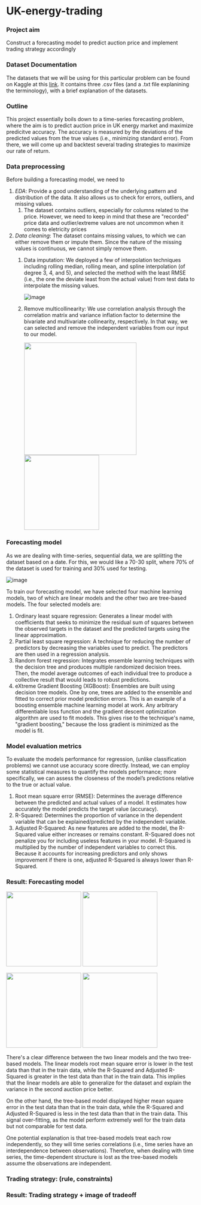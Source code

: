 # UK-energy-trading
### Project aim
Construct a forecasting model to predict auction price and implement trading strategy accordingly

### Dataset Documentation
The datasets that we will be using for this particular problem can be found on Kaggle at this [link](https://www.kaggle.com/datasets/kapilverma/uk-energy-trading/). It contains three .csv files (and a .txt file explanining the terminology), with a brief explanation of the datasets.

### Outline
This project essentially boils down to a time-series forecasting problem, where the aim is to predict auction price in UK energy market and maximize predicitve accuracy. The accuracy is measured by the deviations of the predicted values from the true values (i.e., minimizing standard error). From there, we will come up and backtest several trading strategies to maximize our rate of return.

### Data preprocessing
Before building a forecasting model, we need to 

1. *EDA*: Provide a good understanding of the underlying pattern and distribution of the data. It also allows us to check for errors, outliers, and missing values.
    1. The dataset contains outliers, especially for columns related to the price. However, we need to keep in mind that these are "recorded" price data and outlier/extreme values are not uncommon when it comes to eletricity prices
2. *Data cleaning*: The dataset contains missing values, to which we can either remove them or impute them. Since the nature of the missing values is continuous, we cannot simply remove them.
    1. Data imputation: We deployed a few of interpolation techniques including rolling median, rolling mean, and spline interpolation (of degree 3, 4, and 5), and selected the method with the least RMSE (i.e., the one the deviate least from the actual value) from test data to interpolate the missing values.
       
       ![image](https://github.com/keynguyen2004/Energy-Market-Forecasting-and-Trading/assets/110079224/45f5cadf-d9bb-4a46-9c54-9ebebe68b91f)
       
    2. Remove multicollinearity: We use correlation analysis through the correlation matrix and variance inflation factor to determine the bivariate and multivariate collinearity, respectively. In that way, we can selected and remove the independent variables from our input to our model.
       <p float="left">
         <img src="https://github.com/keynguyen2004/Energy-Market-Forecasting-and-Trading/assets/110079224/731738b4-ea36-43a7-9069-efc74227a523" width="300" heigh="300" />
         <img src="https://github.com/keynguyen2004/Energy-Market-Forecasting-and-Trading/assets/110079224/8ff3d16a-e8ae-4382-8748-235955e8723c" width="200" heigh="300" />
       </p>
              

### Forecasting model
As we are dealing with time-series, sequential data, we are splitting the dataset based on a date. For this, we would like a 70-30 split, where 70% of the dataset is used for training and 30% used for testing.

![image](https://github.com/keynguyen2004/Energy-Market-Forecasting-and-Trading/assets/110079224/4e78d592-7be9-4425-a963-21af7e1ee0a9)

To train our forecasting model, we have selected four machine learning models, two of which are linear models and the other two are tree-based models. The four selected models are:

1.	Ordinary least square regression: Generates a linear model with coefficients that seeks to minimize the residual sum of squares between the observed targets in the dataset and the predicted targets using the linear approximation.
2.	Partial least square regression: A technique for reducing the number of predictors by decreasing the variables used to predict. The predictors are then used in a regression analysis.
3.	Random forest regression: Integrates ensemble learning techniques with the decision tree and produces multiple randomized decision trees. Then, the model average outcomes of each individual tree to produce a collective result that would leads to robust predictions.
4.	eXtreme Gradient Boosting (XGBoost): Ensembles are built using decision tree models. One by one, trees are added to the ensemble and fitted to correct prior model prediction errors. This is an example of a boosting ensemble machine learning model at work. Any arbitrary differentiable loss function and the gradient descent optimization algorithm are used to fit models. This gives rise to the technique's name, "gradient boosting," because the loss gradient is minimized as the model is fit.


### Model evaluation metrics 
To evaluate the models performance for regression, (unlike classification problems) we cannot use accuracy score directly. Instead, we can employ some statistical measures to quantify the models performance; more specifically, we can assess the closeness of the model’s predictions relative to the true or actual value.

1.	Root mean square error (RMSE): Determines the average difference between the predicted and actual values of a model. It estimates how accurately the model predicts the target value (accuracy).
2.	R-Squared: Determines the proportion of variance in the dependent variable that can be explained/predicted by the independent variable.
3.	Adjusted R-Squared: As new features are added to the model, the R-Squared value either increases or remains constant. R-Squared does not penalize you for including useless features in your model. R-Squared is multiplied by the number of independent variables to correct this. Because it accounts for increasing predictors and only shows improvement if there is one, adjusted R-Squared is always lower than R-Squared.

### Result: Forecasting model

<p float="left">
    <img src="https://github.com/keynguyen2004/Energy-Market-Forecasting-and-Trading/assets/110079224/cab92182-6c4b-41d6-9e00-e9a9d3ff972b" width="200" heigh="400" />
    <img src="https://github.com/keynguyen2004/Energy-Market-Forecasting-and-Trading/assets/110079224/c71167d4-af8e-4993-9a31-e5a541df2ccb" width="200" heigh="400" />
</p>

<p float="left">
    <img src="https://github.com/keynguyen2004/Energy-Market-Forecasting-and-Trading/assets/110079224/f365b6b3-7870-447e-b8af-4a9762347436" width="200" heigh="400" />
    <img src="https://github.com/keynguyen2004/Energy-Market-Forecasting-and-Trading/assets/110079224/92dec962-3fb8-46cf-8e07-69986e896b55" width="200" heigh="400" />
</p>

There's a clear difference between the two linear models and the two tree-based models. The linear models root mean square error is lower in the test data than that in the train data, while the R-Squared and Adjusted R-Squared is greater in the test data than that in the train data. This implies that the linear models are able to generalize for the dataset and explain the variance in the second auction price better.

On the other hand, the tree-based model displayed higher mean square error in the test data than that in the train data, while the R-Squared and Adjusted R-Squared is less in the test data than that in the train data. This signal over-fitting, as the model perform extremely well for the train data but not comparable for test data.

One potential explanation is that tree-based models treat each row independently, so they will time series correlations (i.e., time series have an interdependence between observations). Therefore, when dealing with time series, the time-dependent structure is lost as the tree-based models assume the observations are independent.


### Trading strategy: (rule, constraints)


### Result: Trading strategy + image of tradeoff
